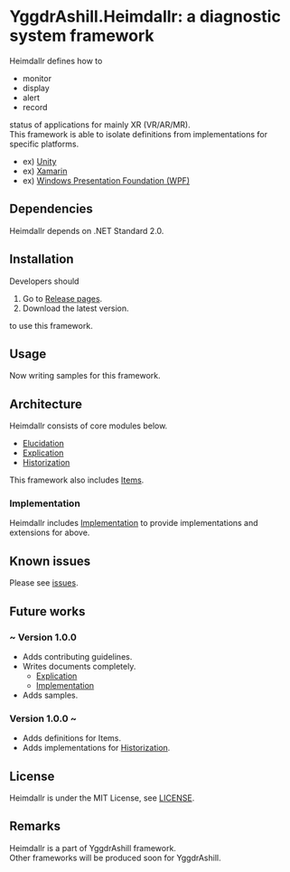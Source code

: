# YggdrAshill.Heimdallr: a diagnostic system framework

Heimdallr defines how to

- monitor
- display
- alert
- record

status of applications for mainly XR (VR/AR/MR).  
This framework is able to isolate definitions from implementations for specific platforms.

- ex) [Unity](https://unity.com/ja)
- ex) [Xamarin](https://docs.microsoft.com/ja-jp/xamarin/get-started/what-is-xamarin)
- ex) [Windows Presentation Foundation (WPF)](https://docs.microsoft.com/ja-jp/visualstudio/designers/getting-started-with-wpf?view=vs-2019)

<!-- ## Specifications

Now writing...

### Normal scenarios

Now writing...

### Abnormal scenarios

Now writing... -->

## Dependencies

Heimdallr depends on .NET Standard 2.0.

## Installation

Developers should

1. Go to [Release pages](https://github.com/do-i-know-it/YggdrAshill.Heimdallr/releases).
1. Download the latest version.

to use this framework.

## Usage

Now writing samples for this framework.

## Architecture

Heimdallr consists of core modules below.

- [Elucidation](./Documentation/Elucidation.md)
- [Explication](./Documentation/Explication.md)
- [Historization](./Documentation/Historization.md)

This framework also includes [Items](./Documentation/Items.md).

### Implementation

Heimdallr includes [Implementation](./Documentation/Implementation.md) to provide implementations and extensions for above.

## Known issues

Please see [issues](https://github.com/do-i-know-it/YggdrAshill.Heimdallr/issues).

## Future works

### ~ Version 1.0.0

- Adds contributing guidelines.
- Writes documents completely.
  - [Explication](./Documentation/Explication.md)
  - [Implementation](./Documentation/Implementation.md)
- Adds samples.

### Version 1.0.0 ~

- Adds definitions for Items.
- Adds implementations for [Historization](./Documentation/Historization.md).

## License

Heimdallr is under the MIT License, see [LICENSE](./LICENSE.txt).

## Remarks

Heimdallr is a part of YggdrAshill framework.  
Other frameworks will be produced soon for YggdrAshill.
